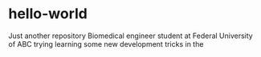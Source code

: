 # hello-world
Just another repository
Biomedical engineer student at Federal University of ABC trying learning some new development tricks in the 
